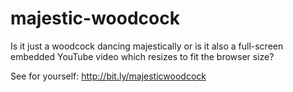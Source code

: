 majestic-woodcock
=================

Is it just a woodcock dancing majestically or is it also a full-screen embedded YouTube video which resizes to fit the browser size? 

See for yourself: http://bit.ly/majesticwoodcock

